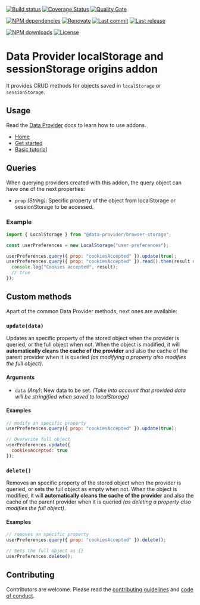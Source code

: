 [![Build status][travisci-image]][travisci-url] [![Coverage Status][coveralls-image]][coveralls-url] [![Quality Gate][quality-gate-image]][quality-gate-url]

[![NPM dependencies][npm-dependencies-image]][npm-dependencies-url] [![Renovate](https://img.shields.io/badge/renovate-enabled-brightgreen.svg)](https://renovatebot.com) [![Last commit][last-commit-image]][last-commit-url] [![Last release][release-image]][release-url] 

[![NPM downloads][npm-downloads-image]][npm-downloads-url] [![License][license-image]][license-url]

# Data Provider localStorage and sessionStorage origins addon

It provides CRUD methods for objects saved in `localStorage` or `sessionStorage`.

## Usage

Read the [Data Provider][data-provider] docs to learn how to use addons.

* [Home][data-provider]
* [Get started][get-started]
* [Basic tutorial][basic-tutorial]

## Queries

When querying providers created with this addon, the query object can have one of the next properties:

* `prop` _(String)_: Specific property of the object from localStorage or sessionStorage to be accessed.

### Example

```javascript
import { LocalStorage } from "@data-provider/browser-storage";

const userPreferences = new LocalStorage("user-preferences");

userPreferences.query({ prop: "cookiesAccepted" }).update(true);
userPreferences.query({ prop: "cookiesAccepted" }).read().then(result => {
  console.log("Cookies accepted", result);
  // true
});
```

## Custom methods

Apart of the common Data Provider methods, next ones are available:

### `update(data)`

Updates an specific property of the stored object when the provider is queried, or the full object when not. When the object is modified, it will __automatically cleans the cache of the provider__ and also the cache of the parent provider when it is queried _(as modifying a property also modifies the full object)_.

#### Arguments

* `data` _(Any)_: New data to be set. _(Take into account that provided data will be stringified when saved to localStorage)_

#### Examples

```javascript
// modify an specific property
userPreferences.query({ prop: "cookiesAccepted" }).update(true);
```

```javascript
// Overwrite full object
userPreferences.update({
  cookiesAccepted: true
});
```

### `delete()`

Removes an specific property of the stored object when the provider is queried, or sets the full object as empty when not. When the object is modified, it will __automatically cleans the cache of the provider__ and also the cache of the parent provider when it is queried _(as deleting a property also modifies the full object)_.

#### Examples

```javascript
// removes an specific property
userPreferences.query({ prop: "cookiesAccepted" }).delete();
```

```javascript
// Sets the full object as {}
userPreferences.delete();
```

## Contributing

Contributors are welcome.
Please read the [contributing guidelines](.github/CONTRIBUTING.md) and [code of conduct](.github/CODE_OF_CONDUCT.md).

[data-provider]: https://www.data-provider.org
[get-started]: https://www.data-provider.org/docs/getting-started
[basic-tutorial]: https://www.data-provider.org/docs/basics-intro

[coveralls-image]: https://coveralls.io/repos/github/data-provider/browser-storage/badge.svg
[coveralls-url]: https://coveralls.io/github/data-provider/browser-storage
[travisci-image]: https://travis-ci.com/data-provider/browser-storage.svg?branch=master
[travisci-url]: https://travis-ci.com/data-provider/browser-storage
[last-commit-image]: https://img.shields.io/github/last-commit/data-provider/browser-storage.svg
[last-commit-url]: https://github.com/data-provider/browser-storage/commits
[license-image]: https://img.shields.io/npm/l/@data-provider/browser-storage.svg
[license-url]: https://github.com/data-provider/browser-storage/blob/master/LICENSE
[npm-downloads-image]: https://img.shields.io/npm/dm/@data-provider/browser-storage.svg
[npm-downloads-url]: https://www.npmjs.com/package/@data-provider/browser-storage
[npm-dependencies-image]: https://img.shields.io/david/data-provider/browser-storage.svg
[npm-dependencies-url]: https://david-dm.org/data-provider/browser-storage
[quality-gate-image]: https://sonarcloud.io/api/project_badges/measure?project=data-provider-browser-storage&metric=alert_status
[quality-gate-url]: https://sonarcloud.io/dashboard?id=data-provider-browser-storage
[release-image]: https://img.shields.io/github/release-date/data-provider/browser-storage.svg
[release-url]: https://github.com/data-provider/browser-storage/releases
